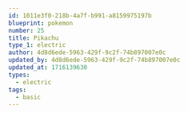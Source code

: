 ```yaml
---
id: 1011e3f0-218b-4a7f-b991-a8159975197b
blueprint: pokemon
number: 25
title: Pikachu
type_1: electric
author: 4d8d6ede-5963-429f-9c2f-74b897007e0c
updated_by: 4d8d6ede-5963-429f-9c2f-74b897007e0c
updated_at: 1716139630
types:
  - electric
tags:
  - basic
---
```

